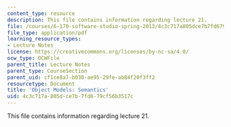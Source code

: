 ```yaml
---
content_type: resource
description: This file contains information regarding lecture 21.
file: /courses/6-170-software-studio-spring-2013/4c3c717a805dce7b7fd679cf56b3517c_MIT6_170S13_21-objt-mdl-sem.pdf
file_type: application/pdf
learning_resource_types:
- Lecture Notes
license: https://creativecommons.org/licenses/by-nc-sa/4.0/
ocw_type: OCWFile
parent_title: Lecture Notes
parent_type: CourseSection
parent_uid: cf1ce8a7-b030-ae95-29fe-ab84f20f3ff2
resourcetype: Document
title: 'Object Models: Semantics'
uid: 4c3c717a-805d-ce7b-7fd6-79cf56b3517c
---
```

This file contains information regarding lecture 21.